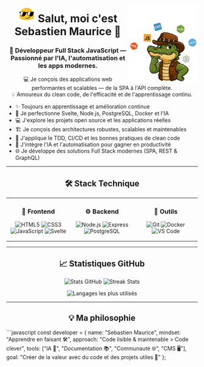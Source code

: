 <!-- En-tête avec image à droite -->
<div align="center">
  
<!-- Image du crocodile alignée à droite -->
<img 
  align="right" 
  width="180" 
  src="https://raw.githubusercontent.com/sebastienmaurice/sebastienmaurice/refs/heads/main/dundee-croco-profil-right-1.png" 
  alt="Crocodile Dundee">

<!-- Titre avec emoji animé -->
<h1>
  <img src="https://raw.githubusercontent.com/sebastienmaurice/sebastienmaurice/refs/heads/main/blob-sunglasses.gif" 
       width="45" 
       alt="emoji-blob">
  Salut, moi c'est <strong>Sebastien Maurice</strong> 👋
</h1>

<!-- Sous-titre -->
<h3>
  🚀 Développeur Full Stack JavaScript — Passionné par l'IA, l'automatisation et les apps modernes.
</h3>

</div>

<!-- Présentation -->
<p align="center">
  💻 Je conçois des applications web performantes et scalables — de la SPA à l'API complète.<br>
  💡 Amoureux du clean code, de l'efficacité et de l'apprentissage continu.
</p>

<!-- Liste des compétences -->
<ul>
  <li>✨ Toujours en apprentissage et amélioration continue</li>
  <li>🌱 Je perfectionne Svelte, Node.js, PostgreSQL, Docker et l'IA</li>
  <li>💻 J'explore les projets open source et les applications réelles</li>
  <li>🏗️ Je conçois des architectures robustes, scalables et maintenables</li>
  <li>🧪 J'applique le TDD, CI/CD et les bonnes pratiques de clean code</li>
  <li>🤖 J'intègre l'IA et l'automatisation pour gagner en productivité</li>
  <li>🌐 Je développe des solutions Full Stack modernes (SPA, REST & GraphQL)</li>
</ul>

---

<!-- Section Stack Technique -->
<h2 align="center">🛠️ Stack Technique</h2>

<table align="center">
<tr>
  <!-- Frontend -->
  <td width="33%" valign="top">
    <h3 align="center">🎨 Frontend</h3>
    <p align="center">
      <img src="https://img.shields.io/badge/HTML5-E34F26?style=for-the-badge&logo=html5&logoColor=white" alt="HTML5">
      <img src="https://img.shields.io/badge/CSS3-1572B6?style=for-the-badge&logo=css3&logoColor=white" alt="CSS3">
      <img src="https://img.shields.io/badge/JavaScript-F7DF1E?style=for-the-badge&logo=javascript&logoColor=black" alt="JavaScript">
      <img src="https://img.shields.io/badge/Svelte-FF3E00?style=for-the-badge&logo=svelte&logoColor=white" alt="Svelte">
    </p>
  </td>
  
  <!-- Backend -->
  <td width="33%" valign="top">
    <h3 align="center">⚙️ Backend</h3>
    <p align="center">
      <img src="https://img.shields.io/badge/Node.js-339933?style=for-the-badge&logo=nodedotjs&logoColor=white" alt="Node.js">
      <img src="https://img.shields.io/badge/Express-000000?style=for-the-badge&logo=express&logoColor=white" alt="Express">
      <img src="https://img.shields.io/badge/PostgreSQL-336791?style=for-the-badge&logo=postgresql&logoColor=white" alt="PostgreSQL">
    </p>
  </td>
  
  <!-- Outils -->
  <td width="33%" valign="top">
    <h3 align="center">🧰 Outils</h3>
    <p align="center">
      <img src="https://img.shields.io/badge/Git-F05032?style=for-the-badge&logo=git&logoColor=white" alt="Git">
      <img src="https://img.shields.io/badge/Docker-2496ED?style=for-the-badge&logo=docker&logoColor=white" alt="Docker">
      <img src="https://img.shields.io/badge/VS_Code-007ACC?style=for-the-badge&logo=visualstudiocode&logoColor=white" alt="VS Code">
    </p>
  </td>
</tr>
</table>

---

<!-- Statistiques GitHub -->
<h2 align="center">📈 Statistiques GitHub</h2>

<p align="center">
  <img src="https://github-readme-stats.vercel.app/api?username=sebastienmaurice&show_icons=true&theme=tokyonight&hide_border=true&count_private=true" 
       width="49%" 
       alt="Stats GitHub">
  <img src="https://github-readme-streak-stats.herokuapp.com/?user=sebastienmaurice&theme=tokyonight&hide_border=true" 
       width="49%" 
       alt="Streak Stats">
</p>

<p align="center">
  <img src="https://github-readme-stats.vercel.app/api/top-langs/?username=sebastienmaurice&layout=compact&theme=tokyonight&hide_border=true" 
       width="49%" 
       alt="Langages les plus utilisés">
</p>

---

<!-- Philosophie de développement -->
<h2 align="center">💡 Ma philosophie</h2>
```javascript
const developer = {
  name: "Sebastien Maurice",
  mindset: "Apprendre en faisant 🛠️",
  approach: "Code lisible & maintenable > Code clever",
  tools: ["IA 🤖", "Documentation 📚", "Communauté 🌐", "CMS 🖥️"],
  goal: "Créer de la valeur avec du code et des projets utiles 🚀"
};
